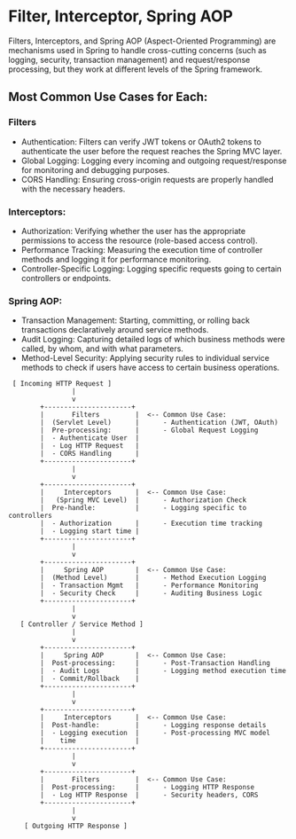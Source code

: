 # Filter, Interceptor, Spring AOP

Filters, Interceptors, and Spring AOP (Aspect-Oriented Programming) are mechanisms used in Spring to handle cross-cutting concerns (such as logging, security, transaction management) and request/response processing, but they work at different levels of the Spring framework.

## Most Common Use Cases for Each:
### Filters
- Authentication: Filters can verify JWT tokens or OAuth2 tokens to authenticate the user before the request reaches the Spring MVC layer.
- Global Logging: Logging every incoming and outgoing request/response for monitoring and debugging purposes.
- CORS Handling: Ensuring cross-origin requests are properly handled with the necessary headers.

### Interceptors:
- Authorization: Verifying whether the user has the appropriate permissions to access the resource (role-based access control).
- Performance Tracking: Measuring the execution time of controller methods and logging it for performance monitoring.
- Controller-Specific Logging: Logging specific requests going to certain controllers or endpoints.

### Spring AOP:
- Transaction Management: Starting, committing, or rolling back transactions declaratively around service methods.
- Audit Logging: Capturing detailed logs of which business methods were called, by whom, and with what parameters.
- Method-Level Security: Applying security rules to individual service methods to check if users have access to certain business operations.

```text
 [ Incoming HTTP Request ]
                |
                v
        +----------------------+
        |       Filters         |  <-- Common Use Case: 
        |  (Servlet Level)      |      - Authentication (JWT, OAuth)
        |  Pre-processing:      |      - Global Request Logging
        |  - Authenticate User  |
        |  - Log HTTP Request   |
        |  - CORS Handling      |
        +----------------------+
                |
                v
        +----------------------+
        |     Interceptors      |  <-- Common Use Case:
        |   (Spring MVC Level)  |      - Authorization Check
        |  Pre-handle:          |      - Logging specific to controllers
        |  - Authorization      |      - Execution time tracking
        |  - Logging start time |
        +----------------------+
                |
                v
        +----------------------+
        |     Spring AOP        |  <-- Common Use Case:
        |  (Method Level)       |      - Method Execution Logging
        |  - Transaction Mgmt   |      - Performance Monitoring
        |  - Security Check     |      - Auditing Business Logic
        +----------------------+
                |
                v
   [ Controller / Service Method ]
                |
                v
        +----------------------+
        |     Spring AOP        |  <-- Common Use Case:
        |  Post-processing:     |      - Post-Transaction Handling
        |  - Audit Logs         |      - Logging method execution time
        |  - Commit/Rollback    |
        +----------------------+
                |
                v
        +----------------------+
        |     Interceptors      |  <-- Common Use Case:
        |  Post-handle:         |      - Logging response details
        |  - Logging execution  |      - Post-processing MVC model
        |    time               |
        +----------------------+
                |
                v
        +----------------------+
        |       Filters         |  <-- Common Use Case:
        |  Post-processing:     |      - Logging HTTP Response
        |  - Log HTTP Response  |      - Security headers, CORS
        +----------------------+
                |
                v
    [ Outgoing HTTP Response ]
```